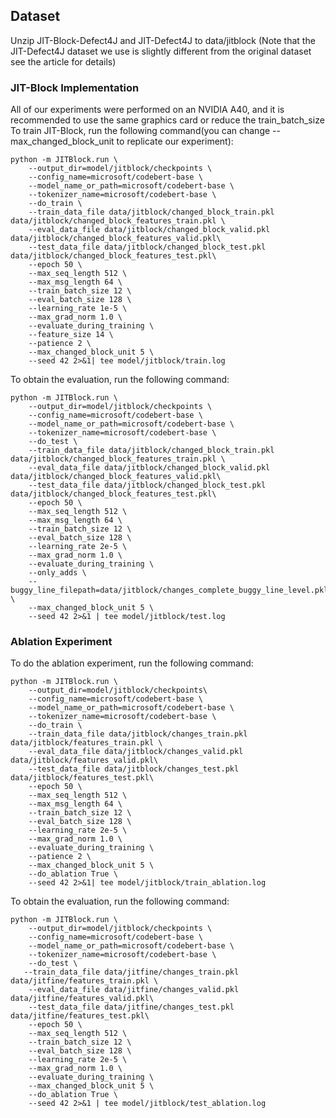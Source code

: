 ## Dataset

Unzip JIT-Block-Defect4J and JIT-Defect4J to data/jitblock (Note that the JIT-Defect4J dataset we use is slightly different from the original dataset see the article for details)

### **JIT-Block Implementation**

All of our experiments were performed on an NVIDIA A40, and it is recommended to use the same graphics card or reduce the train_batch_size
To train JIT-Block, run the following command(you can change --max_changed_block_unit to replicate our experiment):

```shell
python -m JITBlock.run \
    --output_dir=model/jitblock/checkpoints \
    --config_name=microsoft/codebert-base \
    --model_name_or_path=microsoft/codebert-base \
    --tokenizer_name=microsoft/codebert-base \
    --do_train \
    --train_data_file data/jitblock/changed_block_train.pkl data/jitblock/changed_block_features_train.pkl \
    --eval_data_file data/jitblock/changed_block_valid.pkl data/jitblock/changed_block_features_valid.pkl\
    --test_data_file data/jitblock/changed_block_test.pkl data/jitblock/changed_block_features_test.pkl\
    --epoch 50 \
    --max_seq_length 512 \
    --max_msg_length 64 \
    --train_batch_size 12 \
    --eval_batch_size 128 \
    --learning_rate 1e-5 \
    --max_grad_norm 1.0 \
    --evaluate_during_training \
    --feature_size 14 \
    --patience 2 \
    --max_changed_block_unit 5 \
    --seed 42 2>&1| tee model/jitblock/train.log

```

To obtain the evaluation, run the following command:

```shell
python -m JITBlock.run \
    --output_dir=model/jitblock/checkpoints \
    --config_name=microsoft/codebert-base \
    --model_name_or_path=microsoft/codebert-base \
    --tokenizer_name=microsoft/codebert-base \
    --do_test \
    --train_data_file data/jitblock/changed_block_train.pkl data/jitblock/changed_block_features_train.pkl \
    --eval_data_file data/jitblock/changed_block_valid.pkl data/jitblock/changed_block_features_valid.pkl\
    --test_data_file data/jitblock/changed_block_test.pkl data/jitblock/changed_block_features_test.pkl\
    --epoch 50 \
    --max_seq_length 512 \
    --max_msg_length 64 \
    --train_batch_size 12 \
    --eval_batch_size 128 \
    --learning_rate 2e-5 \
    --max_grad_norm 1.0 \
    --evaluate_during_training \
    --only_adds \
    --buggy_line_filepath=data/jitblock/changes_complete_buggy_line_level.pkl \
    --max_changed_block_unit 5 \
    --seed 42 2>&1 | tee model/jitblock/test.log

```

### Ablation Experiment

To do the ablation experiment, run the following command:

```shell
python -m JITBlock.run \
    --output_dir=model/jitblock/checkpoints\
    --config_name=microsoft/codebert-base \
    --model_name_or_path=microsoft/codebert-base \
    --tokenizer_name=microsoft/codebert-base \
    --do_train \
    --train_data_file data/jitblock/changes_train.pkl data/jitblock/features_train.pkl \
    --eval_data_file data/jitblock/changes_valid.pkl data/jitblock/features_valid.pkl\
    --test_data_file data/jitblock/changes_test.pkl data/jitblock/features_test.pkl\
    --epoch 50 \
    --max_seq_length 512 \
    --max_msg_length 64 \
    --train_batch_size 12 \
    --eval_batch_size 128 \
    --learning_rate 2e-5 \
    --max_grad_norm 1.0 \
    --evaluate_during_training \
    --patience 2 \
    --max_changed_block_unit 5 \
    --do_ablation True \
    --seed 42 2>&1| tee model/jitblock/train_ablation.log
```

To obtain the evaluation, run the following command:

```shell
python -m JITBlock.run \
    --output_dir=model/jitblock/checkpoints \
    --config_name=microsoft/codebert-base \
    --model_name_or_path=microsoft/codebert-base \
    --tokenizer_name=microsoft/codebert-base \
    --do_test \
   --train_data_file data/jitfine/changes_train.pkl data/jitfine/features_train.pkl \
    --eval_data_file data/jitfine/changes_valid.pkl data/jitfine/features_valid.pkl\
    --test_data_file data/jitfine/changes_test.pkl data/jitfine/features_test.pkl\
    --epoch 50 \
    --max_seq_length 512 \
    --train_batch_size 12 \
    --eval_batch_size 128 \
    --learning_rate 2e-5 \
    --max_grad_norm 1.0 \
    --evaluate_during_training \
    --max_changed_block_unit 5 \
    --do_ablation True \
    --seed 42 2>&1 | tee model/jitblock/test_ablation.log
```

